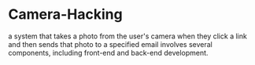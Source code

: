 # Camera-Hacking
a system that takes a photo from the user's camera when they click a link and then sends that photo to a specified email involves several components, including front-end and back-end development.
